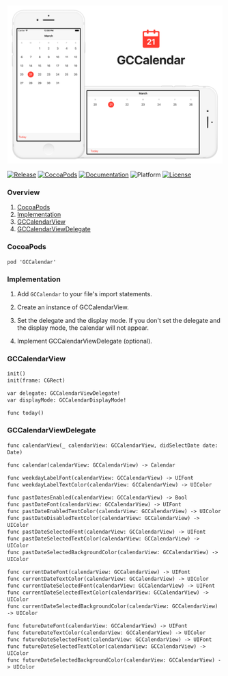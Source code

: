 ![banner](Screenshots/Banner.png)

[![Release](https://img.shields.io/github/release/graycampbell/GCCalendar.svg)](https://github.com/graycampbell/GCCalendar/releases/latest)
[![CocoaPods](https://img.shields.io/cocoapods/v/GCCalendar.svg)](https://cocoapods.org/pods/GCCalendar)
[![Documentation](https://img.shields.io/cocoapods/metrics/doc-percent/GCCalendar.svg)](http://cocoadocs.org/docsets/GCCalendar)
![Platform](https://img.shields.io/cocoapods/p/GCCalendar.svg?style=flat)
[![License](https://img.shields.io/cocoapods/l/GCCalendar.svg)](https://github.com/graycampbell/GCCalendar/blob/master/LICENSE)

### Overview

1. [CocoaPods](https://github.com/graycampbell/GCCalendar#cocoapods)
2. [Implementation](https://github.com/graycampbell/GCCalendar#implementation)
3. [GCCalendarView](https://github.com/graycampbell/GCCalendar#gccalendarview)
4. [GCCalendarViewDelegate](https://github.com/graycampbell/GCCalendar#gccalendarviewdelegate)

### CocoaPods

```
pod 'GCCalendar'
```

### Implementation

1. Add `GCCalendar` to your file's import statements.

2. Create an instance of GCCalendarView.

3. Set the delegate and the display mode. If you don't set the delegate and the display mode, the calendar will not appear.

4. Implement GCCalendarViewDelegate (optional).

### GCCalendarView

```
init()
init(frame: CGRect)
```

```
var delegate: GCCalendarViewDelegate!
var displayMode: GCCalendarDisplayMode!
```

```
func today()
```

### GCCalendarViewDelegate

```
func calendarView(_ calendarView: GCCalendarView, didSelectDate date: Date)
```

```
func calendar(calendarView: GCCalendarView) -> Calendar
```

```
func weekdayLabelFont(calendarView: GCCalendarView) -> UIFont
func weekdayLabelTextColor(calendarView: GCCalendarView) -> UIColor
```

```
func pastDatesEnabled(calendarView: GCCalendarView) -> Bool
func pastDateFont(calendarView: GCCalendarView) -> UIFont
func pastDateEnabledTextColor(calendarView: GCCalendarView) -> UIColor
func pastDateDisabledTextColor(calendarView: GCCalendarView) -> UIColor
func pastDateSelectedFont(calendarView: GCCalendarView) -> UIFont
func pastDateSelectedTextColor(calendarView: GCCalendarView) -> UIColor
func pastDateSelectedBackgroundColor(calendarView: GCCalendarView) -> UIColor
```

```
func currentDateFont(calendarView: GCCalendarView) -> UIFont
func currentDateTextColor(calendarView: GCCalendarView) -> UIColor
func currentDateSelectedFont(calendarView: GCCalendarView) -> UIFont
func currentDateSelectedTextColor(calendarView: GCCalendarView) -> UIColor
func currentDateSelectedBackgroundColor(calendarView: GCCalendarView) -> UIColor
```

```
func futureDateFont(calendarView: GCCalendarView) -> UIFont
func futureDateTextColor(calendarView: GCCalendarView) -> UIColor
func futureDateSelectedFont(calendarView: GCCalendarView) -> UIFont
func futureDateSelectedTextColor(calendarView: GCCalendarView) -> UIColor
func futureDateSelectedBackgroundColor(calendarView: GCCalendarView) -> UIColor
```

